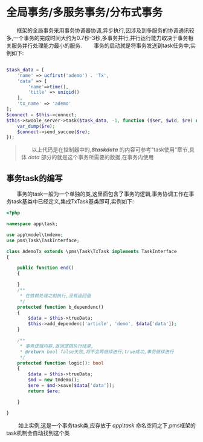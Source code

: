 # 全局事务/多服务事务/分布式事务

&nbsp; &nbsp; &nbsp; &nbsp;框架的全局事务采用事务协调器协调,异步执行,因涉及到多服务的协调通讯较多,一个事务的完成时间大约为0.7秒-3秒,多事务并行,并行运行能力取决于事务相关服务并行处理能力最小的服务.
&nbsp; &nbsp; &nbsp; &nbsp;事务的启动就是将事务发送到task任务中,实例如下:  

```php

$task_data = [
    'name' => ucfirst('ademo') . 'Tx',
    'data' => [
        'name'=>time(),
        'title' => uniqid()
    ],
    'tx_name' => 'ademo'
];
$connect = $this->connect;
$this->swoole_server->task($task_data, -1, function ($ser, $wid, $re) use ($connect) {
    var_dump($re);
    $connect->send_succee($re);
});

```

> &nbsp; &nbsp; &nbsp; &nbsp;以上代码是在控制器中的,__*$taskdata*__ 的内容可参考"task使用"章节,具体 *data* 部分的就是这个事务所需要的数据,在事务内使用

## 事务task的编写
 &nbsp; &nbsp; &nbsp; &nbsp;事务的task一般为一个单独的类,这里面包含了事务的逻辑,事务协调工作在事务task基类中已经定义,集成TxTask基类即可,实例如下:

~~~php
<?php

namespace app\task;

use app\model\tmdemo;
use pms\Task\TaskInterface;

class AdemoTx extends \pms\Task\TxTask implements TaskInterface
{

    public function end()
    {

    }
    /**
     * 在依赖处理之前执行,没有返回值
     */
    protected function b_dependenc()
    {
        $data = $this->trueData;
        $this->add_dependenc('article', 'demo', $data['data']);
    }

    /**
     * 事务逻辑内容,返回逻辑执行结果,
     * @return bool false失败,将不会再继续进行;true成功,事务继续进行
     */
    protected function logic(): bool
    {
        $data = $this->trueData;
        $md = new tmdemo();
        $ere = $md->save($data['data']);
        return $ere;

    }

}

~~~

 &nbsp; &nbsp; &nbsp; &nbsp; 如上实例,这是一个事务task类,应存放于 *app\task* 命名空间之下,pms框架的task机制会自动找到这个类

